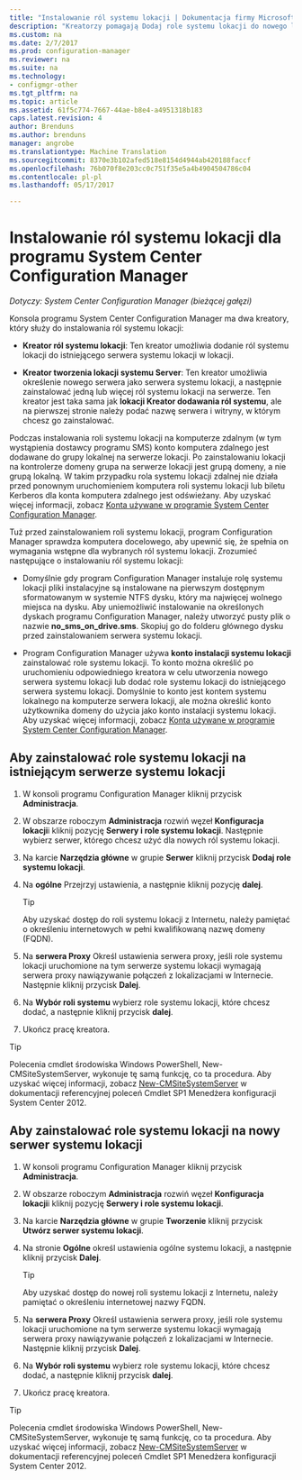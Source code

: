 ```yaml
---
title: "Instalowanie ról systemu lokacji | Dokumentacja firmy Microsoft"
description: "Kreatorzy pomagają Dodaj role systemu lokacji do nowego lub istniejącego serwera systemu lokacji w lokacji."
ms.custom: na
ms.date: 2/7/2017
ms.prod: configuration-manager
ms.reviewer: na
ms.suite: na
ms.technology:
- configmgr-other
ms.tgt_pltfrm: na
ms.topic: article
ms.assetid: 61f5c774-7667-44ae-b8e4-a4951318b183
caps.latest.revision: 4
author: Brenduns
ms.author: brenduns
manager: angrobe
ms.translationtype: Machine Translation
ms.sourcegitcommit: 8370e3b102afed518e8154d4944ab420188faccf
ms.openlocfilehash: 76b070f8e203cc0c751f35e5a4b4904504786c04
ms.contentlocale: pl-pl
ms.lasthandoff: 05/17/2017

---
```

# <a name="install-site-system-roles-for-system-center-configuration-manager"></a>Instalowanie ról systemu lokacji dla programu System Center Configuration Manager

*Dotyczy: System Center Configuration Manager (bieżącej gałęzi)*

Konsola programu System Center Configuration Manager ma dwa kreatory, który służy do instalowania ról systemu lokacji:  

-   **Kreator ról systemu lokacji**: Ten kreator umożliwia dodanie ról systemu lokacji do istniejącego serwera systemu lokacji w lokacji.  

-   **Kreator tworzenia lokacji systemu Server**: Ten kreator umożliwia określenie nowego serwera jako serwera systemu lokacji, a następnie zainstalować jedną lub więcej ról systemu lokacji na serwerze. Ten kreator jest taka sama jak **lokacji Kreator dodawania ról systemu**, ale na pierwszej stronie należy podać nazwę serwera i witryny, w którym chcesz go zainstalować.  

Podczas instalowania roli systemu lokacji na komputerze zdalnym (w tym wystąpienia dostawcy programu SMS) konto komputera zdalnego jest dodawane do grupy lokalnej na serwerze lokacji. Po zainstalowaniu lokacji na kontrolerze domeny grupa na serwerze lokacji jest grupą domeny, a nie grupą lokalną. W takim przypadku rola systemu lokacji zdalnej nie działa przed ponownym uruchomieniem komputera roli systemu lokacji lub biletu Kerberos dla konta komputera zdalnego jest odświeżany. Aby uzyskać więcej informacji, zobacz [Konta używane w programie System Center Configuration Manager](../../../../core/plan-design/hierarchy/accounts.md).  

Tuż przed zainstalowaniem roli systemu lokacji, program Configuration Manager sprawdza komputera docelowego, aby upewnić się, że spełnia on wymagania wstępne dla wybranych ról systemu lokacji. Zrozumieć następujące o instalowaniu ról systemu lokacji:  

-   Domyślnie gdy program Configuration Manager instaluje rolę systemu lokacji pliki instalacyjne są instalowane na pierwszym dostępnym sformatowanym w systemie NTFS dysku, który ma najwięcej wolnego miejsca na dysku. Aby uniemożliwić instalowanie na określonych dyskach programu Configuration Manager, należy utworzyć pusty plik o nazwie **no_sms_on_drive.sms**. Skopiuj go do folderu głównego dysku przed zainstalowaniem serwera systemu lokacji.  

-   Program Configuration Manager używa **konto instalacji systemu lokacji** zainstalować role systemu lokacji. To konto można określić po uruchomieniu odpowiedniego kreatora w celu utworzenia nowego serwera systemu lokacji lub dodać role systemu lokacji do istniejącego serwera systemu lokacji. Domyślnie to konto jest kontem systemu lokalnego na komputerze serwera lokacji, ale można określić konto użytkownika domeny do użycia jako konto instalacji systemu lokacji. Aby uzyskać więcej informacji, zobacz [Konta używane w programie System Center Configuration Manager](../../../../core/plan-design/hierarchy/accounts.md).  

##  <a name="bkmk_Install"></a>Aby zainstalować role systemu lokacji na istniejącym serwerze systemu lokacji  

1.  W konsoli programu Configuration Manager kliknij przycisk **Administracja**.  

2.  W obszarze roboczym **Administracja** rozwiń węzeł **Konfiguracja lokacji**i kliknij pozycję **Serwery i role systemu lokacji**. Następnie wybierz serwer, którego chcesz użyć dla nowych ról systemu lokacji.  

3.  Na karcie **Narzędzia główne** w grupie **Serwer** kliknij przycisk **Dodaj role systemu lokacji**.  

4.  Na **ogólne** Przejrzyj ustawienia, a następnie kliknij pozycję **dalej**.  

    > [!TIP]  
    >  Aby uzyskać dostęp do roli systemu lokacji z Internetu, należy pamiętać o określeniu internetowych w pełni kwalifikowaną nazwę domeny (FQDN).  

5.  Na **serwera Proxy** Określ ustawienia serwera proxy, jeśli role systemu lokacji uruchomione na tym serwerze systemu lokacji wymagają serwera proxy nawiązywanie połączeń z lokalizacjami w Internecie. Następnie kliknij przycisk **Dalej**.  

6.  Na **Wybór roli systemu** wybierz role systemu lokacji, które chcesz dodać, a następnie kliknij przycisk **dalej**.  

7.  Ukończ pracę kreatora.  

> [!TIP]  
>  Polecenia cmdlet środowiska Windows PowerShell, New-CMSiteSystemServer, wykonuje tę samą funkcję, co ta procedura. Aby uzyskać więcej informacji, zobacz [New-CMSiteSystemServer](http://go.microsoft.com/fwlink/p/?LinkID=271414) w dokumentacji referencyjnej poleceń Cmdlet SP1 Menedżera konfiguracji System Center 2012.  

## <a name="to-install-site-system-roles-on-a-new-site-system-server"></a>Aby zainstalować role systemu lokacji na nowy serwer systemu lokacji  

1.  W konsoli programu Configuration Manager kliknij przycisk **Administracja**.  

2.  W obszarze roboczym **Administracja** rozwiń węzeł **Konfiguracja lokacji**i kliknij pozycję **Serwery i role systemu lokacji**.  

3.  Na karcie **Narzędzia główne** w grupie **Tworzenie** kliknij przycisk **Utwórz serwer systemu lokacji**.  

4.  Na stronie **Ogólne** określ ustawienia ogólne systemu lokacji, a następnie kliknij przycisk **Dalej**.  

    > [!TIP]  
    >  Aby uzyskać dostęp do nowej roli systemu lokacji z Internetu, należy pamiętać o określeniu internetowej nazwy FQDN.  

5.  Na **serwera Proxy** Określ ustawienia serwera proxy, jeśli role systemu lokacji uruchomione na tym serwerze systemu lokacji wymagają serwera proxy nawiązywanie połączeń z lokalizacjami w Internecie. Następnie kliknij przycisk **Dalej**.  

6.  Na **Wybór roli systemu** wybierz role systemu lokacji, które chcesz dodać, a następnie kliknij przycisk **dalej**.  

7.  Ukończ pracę kreatora.  

> [!TIP]  
>  Polecenia cmdlet środowiska Windows PowerShell, New-CMSiteSystemServer, wykonuje tę samą funkcję, co ta procedura. Aby uzyskać więcej informacji, zobacz [New-CMSiteSystemServer](http://go.microsoft.com/fwlink/p/?LinkID=271414) w dokumentacji referencyjnej poleceń Cmdlet SP1 Menedżera konfiguracji System Center 2012.  

